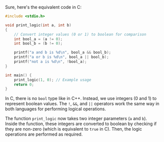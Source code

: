 Sure, here's the equivalent code in C:

```c
#include <stdio.h>

void print_logic(int a, int b)
{
    // Convert integer values (0 or 1) to boolean for comparison
    int bool_a = (a != 0);
    int bool_b = (b != 0);

    printf("a and b is %d\n", bool_a && bool_b);
    printf("a or b is %d\n", bool_a || bool_b);
    printf("not a is %d\n", !bool_a);
}

int main() {
    print_logic(1, 0); // Example usage
    return 0;
}
```

In C, there is no `bool` type like in C++. Instead, we use integers (0 and 1) to represent boolean values. The `!`, `&&`, and `||` operators work the same way in both languages for performing logical operations.

The function `print_logic` now takes two integer parameters (`a` and `b`). Inside the function, these integers are converted to boolean by checking if they are non-zero (which is equivalent to `true` in C). Then, the logic operations are performed as required.
